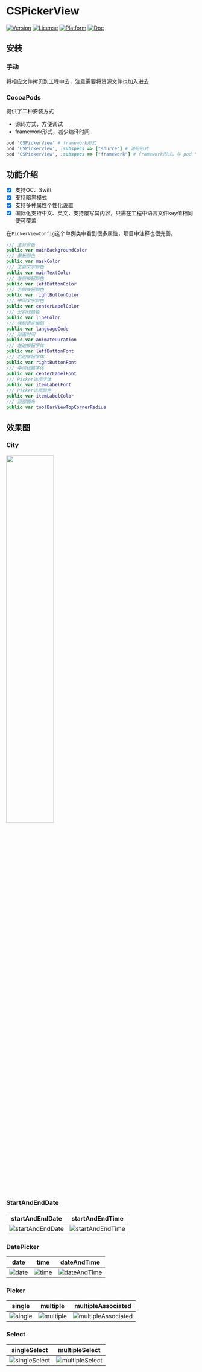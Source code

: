 # CSPickerView

[![Version](https://img.shields.io/cocoapods/v/CSPickerView.svg?style=flat)](https://cocoapods.org/pods/CSPickerView)
[![License](https://img.shields.io/cocoapods/l/CSPickerView.svg?style=flat)](https://cocoapods.org/pods/CSPickerView)
[![Platform](https://img.shields.io/cocoapods/p/CSPickerView.svg?style=flat)](https://cocoapods.org/pods/CSPickerView)
[![Doc](https://img.shields.io/badge/doc-https%3A%2F%2Fcoder--star.github.io%2FCSPickerView%2F-lightgrey)](https://coder-star.github.io/CSPickerView/)

## 安装
### 手动
将相应文件拷贝到工程中去，注意需要将资源文件也加入进去
### CocoaPods
提供了二种安装方式
- 源码方式，方便调试
- framework形式，减少编译时间

```ruby
pod 'CSPickerView' # framework形式
pod 'CSPickerView', :subspecs => ["source"] # 源码形式
pod 'CSPickerView', :subspecs => ["framework"] # framework形式，与 pod 'CSPickerView' 等效
```


## 功能介绍

- [x] 支持OC、Swift
- [x] 支持暗黑模式
- [x] 支持多种属性个性化设置
- [x] 国际化支持中文、英文，支持覆写其内容，只需在工程中语言文件key值相同便可覆盖

在`PickerViewConfig`这个单例类中看到很多属性，项目中注释也很完善。

```swift
/// 主背景色
public var mainBackgroundColor
/// 蒙板颜色
public var maskColor
/// 主要文字颜色
public var mainTextColor
/// 左侧按钮颜色
public var leftButtonColor
/// 右侧按钮颜色
public var rightButtonColor
/// 中间文字颜色
public var centerLabelColor
/// 分割线颜色
public var lineColor
/// 强制语言编码
public var languageCode
/// 动画时间
public var animateDuration
/// 左边按钮字体
public var leftButtonFont
/// 右边按钮字体
public var rightButtonFont
/// 中间标题字体
public var centerLabelFont
/// Picker选项字体
public var itemLabelFont
/// Picker选项颜色
public var itemLabelColor
/// 顶部圆角
public var toolBarViewTopCornerRadius
```

## 效果图
### City

<img width="50%" src="https://github.com/Coder-Star/CSPickerView/raw/main/Sceenshots/city.png">

### StartAndEndDate

startAndEndDate | startAndEndTime 
:-------------: | :-------------: 
![startAndEndDate](https://github.com/Coder-Star/CSPickerView/raw/main/Sceenshots/startAndEndDate.png) | ![startAndEndTime](https://github.com/Coder-Star/CSPickerView/raw/main/Sceenshots/startAndEndTime.png)

### DatePicker

date | time | dateAndTime 
:-------------: | :-------------: | :-------------: 
![date](https://github.com/Coder-Star/CSPickerView/raw/main/Sceenshots/date.png) | ![time](https://github.com/Coder-Star/CSPickerView/raw/main/Sceenshots/time.png) | ![dateAndTime](https://github.com/Coder-Star/CSPickerView/raw/main/Sceenshots/dateAndTime.png) |

### Picker

single | multiple | multipleAssociated 
:-------------: | :-------------: | :-------------: 
![single](https://github.com/Coder-Star/CSPickerView/raw/main/Sceenshots/single.png) | ![multiple](https://github.com/Coder-Star/CSPickerView/raw/main/Sceenshots/multiple.png) | ![multipleAssociated](https://github.com/Coder-Star/CSPickerView/raw/main/Sceenshots/multipleAssociated.png)

### Select

singleSelect | multipleSelect 
:-------------: | :-------------: 
![singleSelect](https://github.com/Coder-Star/CSPickerView/raw/main/Sceenshots/singleSelect.png) | ![multipleSelect](https://github.com/Coder-Star/CSPickerView/raw/main/Sceenshots/multipleSelect.png)
